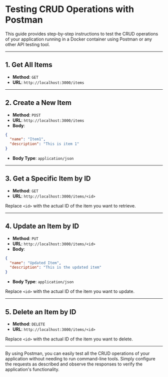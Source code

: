 # Testing CRUD Operations with Postman

This guide provides step-by-step instructions to test the CRUD operations of your application running in a Docker container using Postman or any other API testing tool.

---

## 1. Get All Items

- **Method**: `GET`
- **URL**: `http://localhost:3000/items`

---

## 2. Create a New Item

- **Method**: `POST`
- **URL**: `http://localhost:3000/items`
- **Body**:

```json
{
  "name": "Item1",
  "description": "This is item 1"
}
```

- **Body Type**: `application/json`

---

## 3. Get a Specific Item by ID

- **Method**: `GET`
- **URL**: `http://localhost:3000/items/<id>`

Replace `<id>` with the actual ID of the item you want to retrieve.

---

## 4. Update an Item by ID

- **Method**: `PUT`
- **URL**: `http://localhost:3000/items/<id>`
- **Body**:

```json
{
  "name": "Updated Item",
  "description": "This is the updated item"
}
```

- **Body Type**: `application/json`

Replace `<id>` with the actual ID of the item you want to update.

---

## 5. Delete an Item by ID

- **Method**: `DELETE`
- **URL**: `http://localhost:3000/items/<id>`

Replace `<id>` with the actual ID of the item you want to delete.

---

By using Postman, you can easily test all the CRUD operations of your application without needing to run command-line tools. Simply configure the requests as described and observe the responses to verify the application's functionality.
